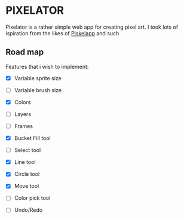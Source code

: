 # PIXELATOR

Pixelator is a rather simple web app for creating pixel art. I took lots of 
ispiration from the likes of [Piskelapp](https://www.piskelapp.com/) and such

## Road map

Features that i wish to implement:

- [X] Variable sprite size
- [ ] Variable brush size
- [X] Colors
- [ ] Layers
- [ ] Frames
- [X] Bucket Fill tool
- [ ] Select tool
- [X] Line tool
- [X] Circle tool
- [X] Move tool
- [ ] Color pick tool
- [ ] Undo/Redo

